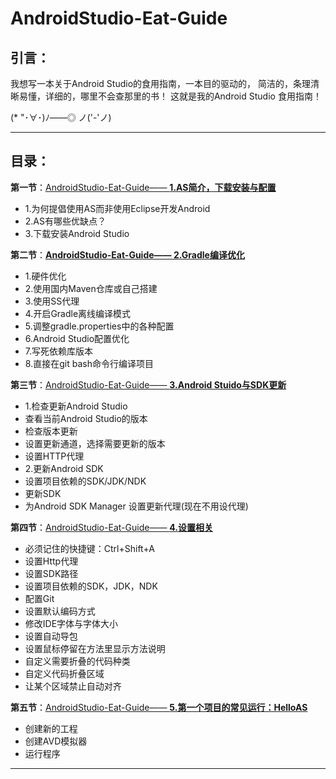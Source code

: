 # AndroidStudio-Eat-Guide

## 引言：

我想写一本关于Android Studio的食用指南，一本目的驱动的，
简洁的，条理清晰易懂，详细的，哪里不会查那里的书！
这就是我的Android Studio 食用指南！

(* "･∀･)ﾉ――◎ ノ('-'ノ)


----------


## 目录：

**第一节**：[AndroidStudio-Eat-Guide—— **1.AS简介，下载安装与配置**][1]
> 
- 1.为何提倡使用AS而非使用Eclipse开发Android
- 2.AS有哪些优缺点？
- 3.下载安装Android Studio

**第二节**：[**AndroidStudio-Eat-Guide—— 2.Gradle编译优化**][5]
> 
- 1.硬件优化
- 2.使用国内Maven仓库或自己搭建
- 3.使用SS代理
- 4.开启Gradle离线编译模式
- 5.调整gradle.properties中的各种配置
- 6.Android Studio配置优化
- 7.写死依赖库版本
- 8.直接在git bash命令行编译项目


**第三节**：[AndroidStudio-Eat-Guide—— **3.Android Stuido与SDK更新**][2]

> 
- 1.检查更新Android Studio
 - 查看当前Android Studio的版本
 - 检查版本更新
 - 设置更新通道，选择需要更新的版本
 - 设置HTTP代理
- 2.更新Android SDK
 - 设置项目依赖的SDK/JDK/NDK
 - 更新SDK
 - 为Android SDK Manager 设置更新代理(现在不用设代理)
 
**第四节**：[AndroidStudio-Eat-Guide—— **4.设置相关**][3]

> 
- 必须记住的快捷键：Ctrl+Shift+A
- 设置Http代理
- 设置SDK路径
- 设置项目依赖的SDK，JDK，NDK
- 配置Git
- 设置默认编码方式
- 修改IDE字体与字体大小
- 设置自动导包
- 设置鼠标停留在方法里显示方法说明
- 自定义需要折叠的代码种类
- 自定义代码折叠区域
- 让某个区域禁止自动对齐

**第五节**：[AndroidStudio-Eat-Guide—— **5.第一个项目的常见运行：HelloAS**][4]

> 
- 创建新的工程
- 创建AVD模拟器
- 运行程序


----------


  [1]: https://github.com/coder-pig/AndroidStudio-Eat-Guide/blob/master/Content/AndroidStudio-Eat-Guide%E2%80%94%E2%80%94%201.AS%E7%AE%80%E4%BB%8B%EF%BC%8C%E4%B8%8B%E8%BD%BD%E5%AE%89%E8%A3%85%E4%B8%8E%E9%85%8D%E7%BD%AE.md
  [2]: http://coder-pig.github.io/2016/09/18/AndroidStudio-Eat-Guide%E2%80%94%E2%80%94%202.Android%20Stuido%E4%B8%8ESDK%E6%9B%B4%E6%96%B0/
  [3]: http://coder-pig.github.io/2016/09/19/AndroidStudio-Eat-Guide%E2%80%94%E2%80%94%203.%E8%AE%BE%E7%BD%AE%E7%9B%B8%E5%85%B3/
  [4]: http://coder-pig.github.io/2016/09/19/AndroidStudio-Eat-Guide%E2%80%94%E2%80%94%204.%E7%AC%AC%E4%B8%80%E4%B8%AA%E9%A1%B9%E7%9B%AE%E7%9A%84%E5%B8%B8%E8%A7%81%E8%BF%90%E8%A1%8C%EF%BC%9AHelloAS/
  [5]: http://blog.csdn.net/coder_pig/article/details/71484306
